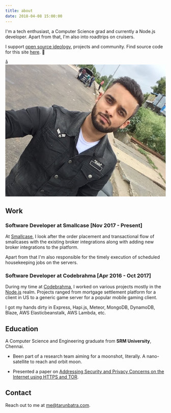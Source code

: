 ```yaml
---
title: about
date: 2018-04-08 15:00:00
---
```


I'm a tech enthusiast, a Computer Science grad and currently a Node.js developer. Apart from that, I'm also into roadtrips on cruisers.

I support [open source ideology](https://en.wikipedia.org/wiki/Open-source_software_movement), projects and community. Find source code for this site [here](https://github.com/tarunbatra/tarunbatra.github.io). 🙂

å![Me](/data/images/about.png)

## Work

### Software Developer at Smallcase [Nov 2017 - Present]

At [Smallcase](https://smallcase.com), I look after the order placement and transactional flow of smallcases with the existing broker integrations along with adding new broker integrations to the platform.

Apart from that I'm also responsible for the timely execution of scheduled housekeeping jobs on the servers.

### Software Developer at Codebrahma [Apr 2016 - Oct 2017]

During my time at [Codebrahma](https://codebrahma.com), I worked on various projects mostly in the [Node.js](https://nodejs.org) realm. Projects ranged from mortgage settlement platform for a client in US to a generic game server for a popular mobile gaming client.

I got my hands dirty in Express, Hapi.js, Meteor, MongoDB, DynamoDB, Blaze, AWS Elasticbeanstalk, AWS Lambda, etc.

## Education

A Computer Science and Engineering graduate from **SRM University**, Chennai.

* Been part of a research team aiming for a moonshot, literally. A nano-satellite to reach and orbit moon.

* Presented a paper on [Addressing Security and Privacy Concerns on the Internet using HTTPS and TOR](http://slides.com/tarunbatra/onion_routing).

## Contact

Reach out to me at [me@tarunbatra.com](mailto:me@tarunbatra.com).